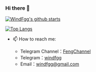 ### Hi there 👋

[![WindFgg's github starts](https://github-readme-stats.vercel.app/api?username=WindFgg&theme=great-gatsby)](https://github.com/WindFgg/WindFgg)


[![Top Langs](https://github-readme-stats.vercel.app/api/top-langs/?username=WindFgg&langs_count=3&layout=compact&theme=onedark)](https://github.com/WindFgg/WindFgg)
- 📫 How to reach me: 

  * Telegram Channel：[FengChannel](https://t.me/wind_fgg)
  * Telegram：[windfgg](https://t.me/windfgg) 
  * Email：windfgg@gmail.com

